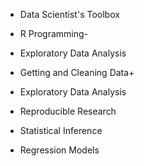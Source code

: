 * Data Scientist's Toolbox

* R Programming-

* Exploratory Data Analysis

* Getting and Cleaning Data+

* Exploratory Data Analysis

* Reproducible Research

* Statistical Inference

* Regression Models
